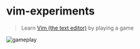 # vim-experiments
> Learn [Vim (the text editor)](https://en.wikipedia.org/wiki/Vim_(text_editor)) by playing a game

![gameplay](./Sep-08-2017%2010-16-11.gif)

